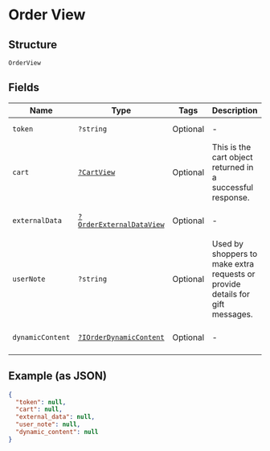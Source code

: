 
# Order View

## Structure

`OrderView`

## Fields

| Name | Type | Tags | Description | Getter | Setter |
|  --- | --- | --- | --- | --- | --- |
| `token` | `?string` | Optional | - | getToken(): ?string | setToken(?string token): void |
| `cart` | [`?CartView`](../../doc/models/cart-view.md) | Optional | This is the cart object returned in a successful response. | getCart(): ?CartView | setCart(?CartView cart): void |
| `externalData` | [`?OrderExternalDataView`](../../doc/models/order-external-data-view.md) | Optional | - | getExternalData(): ?OrderExternalDataView | setExternalData(?OrderExternalDataView externalData): void |
| `userNote` | `?string` | Optional | Used by shoppers to make extra requests or provide details for gift messages. | getUserNote(): ?string | setUserNote(?string userNote): void |
| `dynamicContent` | [`?IOrderDynamicContent`](../../doc/models/i-order-dynamic-content.md) | Optional | - | getDynamicContent(): ?IOrderDynamicContent | setDynamicContent(?IOrderDynamicContent dynamicContent): void |

## Example (as JSON)

```json
{
  "token": null,
  "cart": null,
  "external_data": null,
  "user_note": null,
  "dynamic_content": null
}
```

